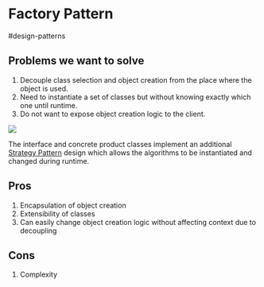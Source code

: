 # Factory Pattern
#design-patterns 

## Problems we want to solve
1. Decouple class selection and object creation from the place where the object is used.
2. Need to instantiate a set of classes but without knowing exactly which one until runtime.
3. Do not want to expose object creation logic to the client.

![](https://i.imgur.com/sHF2nj4.png)

The interface and concrete product classes implement an additional [Strategy Pattern](Notes/Strategy%20Pattern.md) design which allows the algorithms to be instantiated and changed during runtime.

## Pros
1. Encapsulation of object creation
2. Extensibility of classes
3. Can easily change object creation logic without affecting context due to decoupling

## Cons
1. Complexity